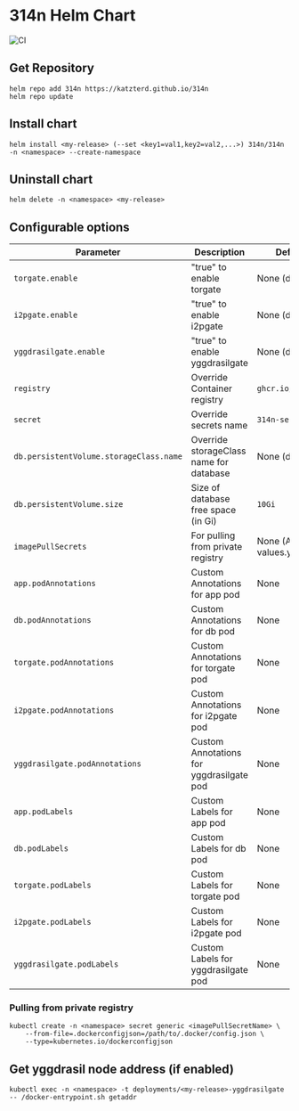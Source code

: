 # 314n Helm Chart

![CI](https://img.shields.io/github/actions/workflow/status/katzterd/314n/helm-build.yml?label=Chart&logo=helm&style=for-the-badge)

## Get Repository

```console
helm repo add 314n https://katzterd.github.io/314n
helm repo update
```

## Install chart

```console
helm install <my-release> (--set <key1=val1,key2=val2,...>) 314n/314n -n <namespace> --create-namespace
```

## Uninstall chart

```console
helm delete -n <namespace> <my-release>
```

## Configurable options

| Parameter                               | Description                              | Default Value                 |
| --------------------------------------- | ---------------------------------------- | ----------------------------- |
| `torgate.enable`                        | "true" to enable torgate                 | None (disabled)               |
| `i2pgate.enable`                        | "true" to enable i2pgate                 | None (disabled)               |
| `yggdrasilgate.enable`                  | "true" to enable yggdrasilgate           | None (disabled)               |
| `registry`                              | Override Container registry              | `ghcr.io/katzterd/314n`       |
| `secret`                                | Override secrets name                    | `314n-secret`                 |
| `db.persistentVolume.storageClass.name` | Override storageClass name for database  | None (default)                |
| `db.persistentVolume.size`              | Size of database free space (in Gi)      | `10Gi`                        |
| `imagePullSecrets`                      | For pulling from private registry        | None (Array, see values.yaml) |
| `app.podAnnotations`                    | Custom Annotations for app pod           | None                          |
| `db.podAnnotations`                     | Custom Annotations for db pod            | None                          |
| `torgate.podAnnotations`                | Custom Annotations for torgate pod       | None                          |
| `i2pgate.podAnnotations`                | Custom Annotations for i2pgate pod       | None                          |
| `yggdrasilgate.podAnnotations`          | Custom Annotations for yggdrasilgate pod | None                          |
| `app.podLabels`                         | Custom Labels for app pod                | None                          |
| `db.podLabels`                          | Custom Labels for db pod                 | None                          |
| `torgate.podLabels`                     | Custom Labels for torgate pod            | None                          |
| `i2pgate.podLabels`                     | Custom Labels for i2pgate pod            | None                          |
| `yggdrasilgate.podLabels`               | Custom Labels for yggdrasilgate pod      | None                          |

### Pulling from private registry

```console
kubectl create -n <namespace> secret generic <imagePullSecretName> \
    --from-file=.dockerconfigjson=/path/to/.docker/config.json \
    --type=kubernetes.io/dockerconfigjson
```

## Get yggdrasil node address (if enabled)

```console
kubectl exec -n <namespace> -t deployments/<my-release>-yggdrasilgate -- /docker-entrypoint.sh getaddr
```
